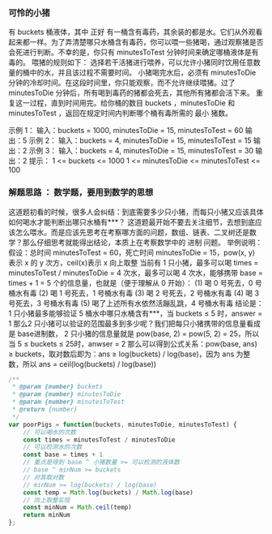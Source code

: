### 可怜的小猪
  有 buckets 桶液体，其中 正好 有一桶含有毒药，其余装的都是水。它们从外观看起来都一样。为了弄清楚哪只水桶含有毒药，你可以喂一些猪喝，通过观察猪是否会死进行判断。不幸的是，你只有 minutesToTest 分钟时间来确定哪桶液体是有毒的。
  喂猪的规则如下：
  选择若干活猪进行喂养，可以允许小猪同时饮用任意数量的桶中的水，并且该过程不需要时间。
  小猪喝完水后，必须有 minutesToDie 分钟的冷却时间。在这段时间里，你只能观察，而不允许继续喂猪。过了 minutesToDie 分钟后，所有喝到毒药的猪都会死去，其他所有猪都会活下来。
  重复这一过程，直到时间用完。给你桶的数目 buckets ，minutesToDie 和 minutesToTest ，返回在规定时间内判断哪个桶有毒所需的 最小 猪数。

示例 1：
  输入：buckets = 1000, minutesToDie = 15, minutesToTest = 60
  输出：5
示例 2：
  输入：buckets = 4, minutesToDie = 15, minutesToTest = 15
  输出：2
示例 3：
  输入：buckets = 4, minutesToDie = 15, minutesToTest = 30
  输出：2
提示：
  1 <= buckets <= 1000
  1 <= minutesToDie <= minutesToTest <= 100


### 解题思路 ： 数学题，要用到数学的思想
  这道题初看的时候，很多人会纠结：到底需要多少只小猪，而每只小猪又应该具体如何喝水才能判断出哪只水桶有***？
  这道题最开始不要去关注细节，去想到底应该怎么喂水。而是应该先思考在考察哪方面的问题，数组、链表、二叉树还是数学？那么仔细思考就能得出结论，本质上在考察数学中的 进制 问题。
  举例说明：
  假设：总时间 minutesToTest = 60，死亡时间 minutesToDie = 15，pow(x, y) 表示 x 的 y 次方，ceil(x)表示 x 向上取整
  当前有 1 只小猪，最多可以喝 times = minutesToTest / minutesToDie = 4 次水，最多可以喝 4 次水，能够携带 base = times + 1 = 5 个的信息量，也就是（便于理解从 0 开始）：
  (1) 喝 0 号死去，0 号桶水有毒
  (2) 喝 1 号死去，1 号桶水有毒
  (3) 喝 2 号死去，2 号桶水有毒
  (4) 喝 3 号死去，3 号桶水有毒
  (5) 喝了上述所有水依然活蹦乱跳，4 号桶水有毒
  结论是： 1 只小猪最多能够验证 5 桶水中哪只水桶含有***，当 buckets ≤ 5 时，answer = 1
  那么2 只小猪可以验证的范围最多到多少呢？我们把每只小猪携带的信息量看成是 base进制数，
  2 只小猪的信息量就是 pow(base, 2) = pow(5, 2) = 25，所以当 5 ≤ buckets ≤ 25时，anwser = 2 那么可以得到公式关系：pow(base, ans) ≥ buckets，取对数后即为：ans ≥ log(buckets) / log(base)，因为 ans 为整数，所以 ans = ceil(log(buckets) / log(base))

```js
/**
 * @param {number} buckets
 * @param {number} minutesToDie
 * @param {number} minutesToTest
 * @return {number}
 */
var poorPigs = function(buckets, minutesToDie, minutesToTest) {
    // 可以喝水的次数
    const times = minutesToTest / minutesToDie
    // 可以检测水的次数
    const base = times + 1
    // 重点是得到 base ^ 小猪数量 >= 可以检测的液体数
    // base ^ minNum >= buckets 
    // 对其取对数
    // minNum >= log(buckets) / log(base)
    const temp = Math.log(buckets) / Math.log(base)
    // 向上取整实现
    const minNum = Math.ceil(temp)
    return minNum
};
```